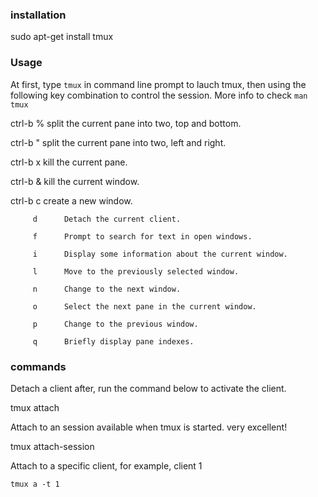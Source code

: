 ### installation

  sudo apt-get install tmux

### Usage

At first, type `tmux` in command line prompt to lauch tmux, then using the
following key combination to control the session. More info to check `man tmux`

  ctrl-b %      split the current pane into two, top and bottom.

  ctrl-b "      split the current pane into two, left and right.

  ctrl-b x      kill the current pane.

  ctrl-b &      kill the current window.

  ctrl-b c      create a new window.

         d      Detach the current client.

         f      Prompt to search for text in open windows.

         i      Display some information about the current window.

         l      Move to the previously selected window.

         n      Change to the next window.

         o      Select the next pane in the current window.

         p      Change to the previous window.

         q      Briefly display pane indexes.

### commands

Detach a client after, run the command below to activate the client.

  tmux attach

Attach to an session available when tmux is started. very excellent!

  tmux attach-session

Attach to a specific client, for example, client 1

```
tmux a -t 1
```

